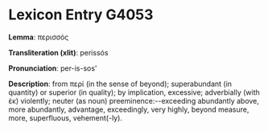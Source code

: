 # Lexicon Entry G4053

**Lemma**: περισσός

**Transliteration (xlit)**: perissós

**Pronunciation**: per-is-sos'

**Description**:
from περί (in the sense of beyond); superabundant (in quantity) or superior (in quality); by implication, excessive; adverbially (with ἐκ) violently; neuter (as noun) preeminence:--exceeding abundantly above, more abundantly, advantage, exceedingly, very highly, beyond measure, more, superfluous, vehement(-ly).
